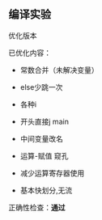 ## 编译实验

优化版本

已优化内容：

* 常数合并（未解决变量）
* else少跳一次
* 各种i



* 开头直接j main
* 中间变量改名
* 运算-赋值 窥孔



* 减少运算寄存器使用
* 基本快划分,无流



正确性检查：**通过**